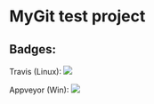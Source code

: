 # MyGit test project

## Badges:

Travis (Linux): ![](https://travis-ci.org/samkope/MyGit.svg?branch=master)
  
Appveyor (Win): ![](https://ci.appveyor.com/api/projects/status/os786v0rxuew1t2o?svg=true)
